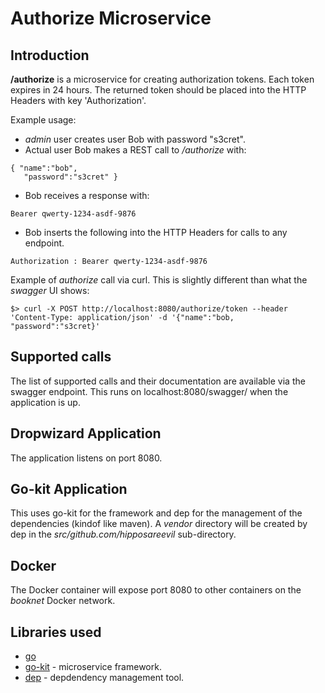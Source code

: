 # Authorize Microservice

## Introduction

**/authorize** is a microservice for creating authorization tokens. Each token expires in 24 hours. The returned token should be placed into the HTTP Headers with key 'Authorization'.

Example usage:

* *admin* user creates user Bob with password "s3cret".
* Actual user Bob makes a REST call to */authorize* with:
```
{ "name":"bob",
   "password":"s3cret" }
```
* Bob receives a response with:
```
Bearer qwerty-1234-asdf-9876
```
* Bob inserts the following into the HTTP Headers for calls to any endpoint.
```
Authorization : Bearer qwerty-1234-asdf-9876
```

Example of *authorize* call via curl. This is slightly different than what the *swagger* UI shows:
```
$> curl -X POST http://localhost:8080/authorize/token --header 'Content-Type: application/json' -d '{"name":"bob, "password":"s3cret}'

```

## Supported calls
The list of supported calls and their documentation are available via the swagger endpoint. This runs on localhost:8080/swagger/ when the application is up.


## Dropwizard Application
The application listens on port 8080.


## Go-kit Application
This uses go-kit for the framework and dep for the management of the dependencies (kindof like maven). A *vendor* directory will be created by dep in the *src/github.com/hipposareevil* sub-directory.


## Docker 
The Docker container will expose port 8080 to other containers on the *booknet* Docker network.

## Libraries used

* [go](https://golang.org/)
* [go-kit](https://github.com/go-kit/kit) - microservice framework.
* [dep](https://github.com/golang/dep) - depdendency management tool.
